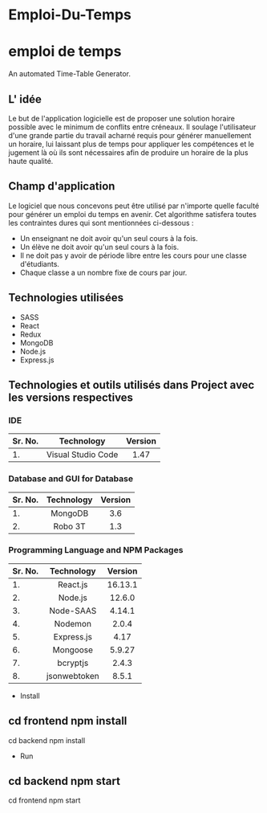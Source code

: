 # Emploi-Du-Temps
# emploi de temps

An automated Time-Table Generator.

## L' idée

Le but de l'application logicielle est de proposer une solution horaire possible avec le minimum de conflits entre créneaux. Il soulage l'utilisateur d'une grande partie du travail acharné requis pour générer manuellement un horaire, lui laissant plus de temps pour appliquer les compétences et le jugement là où ils sont nécessaires afin de produire un horaire de la plus haute qualité.

## Champ d'application

Le logiciel que nous concevons peut être utilisé par n'importe quelle faculté pour générer un emploi du temps en
avenir. Cet algorithme satisfera toutes les contraintes dures qui sont mentionnées ci-dessous :

- Un enseignant ne doit avoir qu'un seul cours à la fois.
- Un élève ne doit avoir qu'un seul cours à la fois.
- Il ne doit pas y avoir de période libre entre les cours pour une classe d'étudiants.
- Chaque classe a un nombre fixe de cours par jour.

## Technologies utilisées

- SASS
- React
- Redux
- MongoDB
- Node.js
- Express.js

## Technologies et outils utilisés dans Project avec les versions respectives

### IDE

| Sr. No. |     Technology     | Version 
| :------ | :----------------: | :-----: 
| 1.      | Visual Studio Code |  1.47   

### Database and GUI for Database

| Sr. No. | Technology | Version 
| :------ | :--------: | :-----: 
| 1.      |  MongoDB   |   3.6   
| 2.      |  Robo 3T   |   1.3   

### Programming Language and NPM Packages

| Sr. No. |  Technology  | Version |
| :------ | :----------: | :-----: |
| 1.      |   React.js   | 16.13.1 |
| 2.      |   Node.js    | 12.6.0  |
| 3.      |  Node-SAAS   | 4.14.1  |
| 4.      |   Nodemon    |  2.0.4  |
| 5.      |  Express.js  |  4.17   |
| 6.      |   Mongoose   | 5.9.27  |
| 7.      |   bcryptjs   |  2.4.3  |
| 8.      | jsonwebtoken |  8.5.1  |


- Install

cd frontend
npm install
-------------------
cd backend
npm install

- Run

cd backend
npm start
-------------------
cd frontend
npm start
